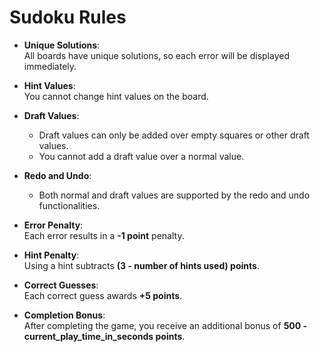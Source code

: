 # Sudoku Rules

- **Unique Solutions**:  
  All boards have unique solutions, so each error will be displayed immediately.

- **Hint Values**:  
  You cannot change hint values on the board.

- **Draft Values**:  
  - Draft values can only be added over empty squares or other draft values.  
  - You cannot add a draft value over a normal value.

- **Redo and Undo**:  
  - Both normal and draft values are supported by the redo and undo functionalities.

- **Error Penalty**:  
  Each error results in a **-1 point** penalty.

- **Hint Penalty**:  
  Using a hint subtracts **(3 - number of hints used) points**.

- **Correct Guesses**:  
  Each correct guess awards **+5 points**.

- **Completion Bonus**:  
  After completing the game, you receive an additional bonus of **500 - current_play_time_in_seconds points**.
